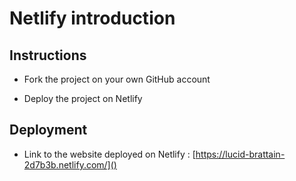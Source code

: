# Netlify introduction

## Instructions

* Fork the project on your own GitHub account

* Deploy the project on Netlify

## Deployment

* Link to the website deployed on Netlify : [https://lucid-brattain-2d7b3b.netlify.com/]()
